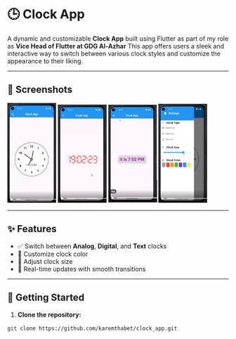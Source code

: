 # 🕒 Clock App

A dynamic and customizable **Clock App** built using Flutter as part of my role as **Vice Head of Flutter at GDG Al-Azhar** 
This app offers users a sleek and interactive way to switch between various clock styles and customize the appearance to their liking.

---

## 📸 Screenshots

<p float="left">
  <img src="screenshots/analog_clock.PNG" width="22%" />
  <img src="screenshots/degital_clock.PNG" width="22%" />
  <img src="screenshots/text_clock.PNG" width="22%" />
  <img src="screenshots/setting.PNG" width="22%" />
</p>

---

## ✨ Features

- ✅ Switch between **Analog**, **Digital**, and **Text** clocks
- 🎨 Customize clock color
- 📏 Adjust clock size
- 🔄 Real-time updates with smooth transitions

---

## 🚀 Getting Started

1. **Clone the repository:**
```bash
git clone https://github.com/karemthabet/clock_app.git
